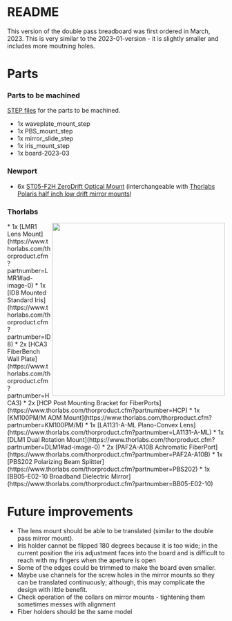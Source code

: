 # README

This version of the double pass breadboard was first ordered in March, 2023.  This is very similar to the 2023-01-version - it is slightly smaller and includes more moutning holes.

# Parts

### Parts to be machined
[STEP files](https://drive.google.com/drive/folders/1z8gYKQsrM2GSww2NHeTRoyboD5y0jY1v?usp=share_link) for the parts to be machined.

* 1x waveplate_mount_step
* 1x PBS_mount_step
* 1x mirror_slide_step
* 1x iris_mount_step
* 1x board-2023-03


### Newport
* 6x [ST05-F2H ZeroDrift Optical Mount](https://www.newport.com/p/ST05-F2H) (interchangeable with [Thorlabs Polaris half inch low drift mirror mounts](https://www.thorlabs.com/thorproduct.cfm?partnumber=POLARIS-K05C4))

### Thorlabs
 <image align="right" img src="2023-03-partially-assembled.jpg" width="400">
* 1x [LMR1 Lens Mount](https://www.thorlabs.com/thorproduct.cfm?partnumber=LMR1#ad-image-0)
* 1x [ID8 Mounted Standard Iris](https://www.thorlabs.com/thorproduct.cfm?partnumber=ID8)
* 2x [HCA3 FiberBench Wall Plate](https://www.thorlabs.com/thorproduct.cfm?partnumber=HCA3)
* 2x [HCP Post Mounting Bracket for FiberPorts](https://www.thorlabs.com/thorproduct.cfm?partnumber=HCP)
* 1x [KM100PM/M AOM Mount](https://www.thorlabs.com/thorproduct.cfm?partnumber=KM100PM/M)
* 1x [LA1131-A-ML Plano-Convex Lens](https://www.thorlabs.com/thorproduct.cfm?partnumber=LA1131-A-ML)
* 1x [DLM1 Dual Rotation Mount](https://www.thorlabs.com/thorproduct.cfm?partnumber=DLM1#ad-image-0)
* 2x [PAF2A-A10B Achromatic FiberPort](https://www.thorlabs.com/thorproduct.cfm?partnumber=PAF2A-A10B)
* 1x [PBS202 Polarizing Beam Splitter](https://www.thorlabs.com/thorproduct.cfm?partnumber=PBS202)
* 1x [BB05-E02-10 Broadband Dielectric Mirror](https://www.thorlabs.com/thorproduct.cfm?partnumber=BB05-E02-10)


# Future improvements

* The lens mount should be able to be translated (similar to the double pass mirror mount).
* Iris holder cannot be flipped 180 degrees because it is too wide; in the current position the iris adjustment faces into the board and is difficult to reach with my fingers when the aperture is open  
* Some of the edges could be trimmed to make the board even smaller.
* Maybe use channels for the screw holes in the mirror mounts so they can be translated continuously; although, this may complicate the design with little benefit.  
* Check operation of the collars on mirror mounts - tightening them sometimes messes with alignment  
* Fiber holders should be the same model
